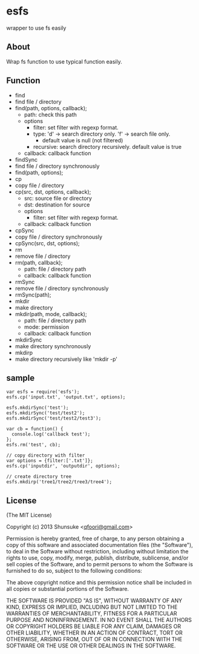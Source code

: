 esfs
====

wrapper to use fs easily


## About
Wrap fs function to use typical function easily.

## Function
- find
 - find file / directory
  - find(path, options, callback);
     - path: check this path
     - options
         - filter: set filter with regexp format.
         - type: 'd' -> search directory only. 'f' -> search file only.
             - default value is null (not filtered)
         - recursive: search directory recursively. default value is true
     - callback: callback function
- findSync
 - find file / directory synchronously
 - find(path, options);
- cp
 - copy file / directory
  - cp(src, dst, options, callback);
     - src: source file or directory
     - dst: destination for source
     - options
         - filter: set filter with regexp format.
     - callback: callback function
- cpSync
 - copy file / directory synchronously
 - cpSync(src, dst, options);
- rm
 - remove file / directory
 - rm(path, callback);
     - path: file / directory path
     - callback: callback function
- rmSync
 - remove file / directory synchronously
 - rmSync(path);
- mkdir
 - make directory
 - mkdir(path, mode, callback);
     - path: file / directory path
     - mode: permission
     - callback: callback function
- mkdirSync
 - make directory synchronously
- mkdirp
 - make directory recursively like 'mkdir -p'

## sample    
    var esfs = require('esfs');
    esfs.cp('input.txt', 'output.txt', options);

    esfs.mkdirSync('test');
    esfs.mkdirSync('test/test2');
    esfs.mkdirSync('test/test2/test3');

    var cb = function() {
      console.log('callback test');
    };
    esfs.rm('test', cb);

    // copy directory with filter
    var options = {filter:['.txt']};
    esfs.cp('inputdir', 'outputdir', options);

    // create directory tree
    esfs.mkdirp('tree1/tree2/tree3/tree4');



## License 

(The MIT License)

Copyright (c) 2013 Shunsuke &lt;qfoori@gmail.com&gt;  

Permission is hereby granted, free of charge, to any person obtaining a copy of this software and associated documentation files (the "Software"), to deal in the Software without restriction, including without limitation the rights to use, copy, modify, merge, publish, distribute, sublicense, and/or sell copies of the Software, and to permit persons to whom the Software is furnished to do so, subject to the following conditions:

The above copyright notice and this permission notice shall be included in all copies or substantial portions of the Software.

THE SOFTWARE IS PROVIDED "AS IS", WITHOUT WARRANTY OF ANY KIND, EXPRESS OR IMPLIED, INCLUDING BUT NOT LIMITED TO THE WARRANTIES OF MERCHANTABILITY, FITNESS FOR A PARTICULAR PURPOSE AND NONINFRINGEMENT. IN NO EVENT SHALL THE AUTHORS OR COPYRIGHT HOLDERS BE LIABLE FOR ANY CLAIM, DAMAGES OR OTHER LIABILITY, WHETHER IN AN ACTION OF CONTRACT, TORT OR OTHERWISE, ARISING FROM, OUT OF OR IN CONNECTION WITH THE SOFTWARE OR THE USE OR OTHER DEALINGS IN THE SOFTWARE.
